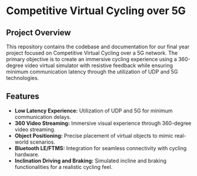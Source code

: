 # Competitive Virtual Cycling over 5G

## Project Overview

This repository contains the codebase and documentation for our final year project focused on Competitive Virtual Cycling over a 5G network. The primary objective is to create an immersive cycling experience using a 360-degree video virtual simulator with resistive feedback while ensuring minimum communication latency through the utilization of UDP and 5G technologies.
<!--
## Objectives

1. Develop a 360-degree video virtual cycling simulator with resistive feedback.
2. Achieve minimum communication latency using UDP and 5G technologies.
3. Extend the simulator to support a 2-person competitive environment with avatars representing each player in the other's view.

## Uniqueness

The project's uniqueness lies in its:
- Immersive experience within a real-world environment.
- Competitive mode allowing for head-to-head cycling challenges.
- Low latency to ensure a seamless and responsive user experience.
- User-friendly interface for intuitive interaction.
-->

## Features

- **Low Latency Experience:** Utilization of UDP and 5G for minimum communication delays.
- **360 Video Streaming:** Immersive visual experience through 360-degree video streaming.
- **Object Positioning:** Precise placement of virtual objects to mimic real-world scenarios.
- **Bluetooth LE/FTMS:** Integration for seamless connectivity with cycling hardware.
- **Inclination Driving and Braking:** Simulated incline and braking functionalities for a realistic cycling feel.


